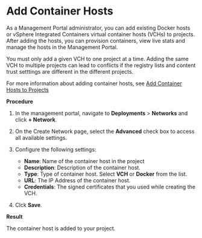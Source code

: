 # Add Container Hosts #

As a Management Portal administrator, you can add existing Docker hosts or vSphere Integrated Containers virtual container hosts (VCHs) to projects. After adding the hosts, you can provision containers, view live stats and manage the hosts in the Management Portal.

You must only add a given VCH to one project at a time. Adding the same VCH to multiple projects can lead to conflicts if the registry lists and content trust setttings are different in the different projects.

For more information about adding container hosts, see [Add Container Hosts to Projects](../vic_cloud_admin/vchs_and_mgmt_portal.md)

**Procedure**

1. In the management portal, navigate to **Deployments** > **Networks** and click **+ Network**.
2. On the Create Network page, select the **Advanced** check box to access all available settings.
2. Configure the following settings:
    
      - **Name**: Name of the container host in the project
      - **Description**: Description of the container host. 
      - **Type**: Type of container host. Select **VCH** or **Docker** from the list.
      - **URL**: The IP Address of the container host.
      - **Credentials**: The signed certificates that you used while creating the VCH.
 
1. Clck **Save**.

**Result**

The container host is added to your project. 